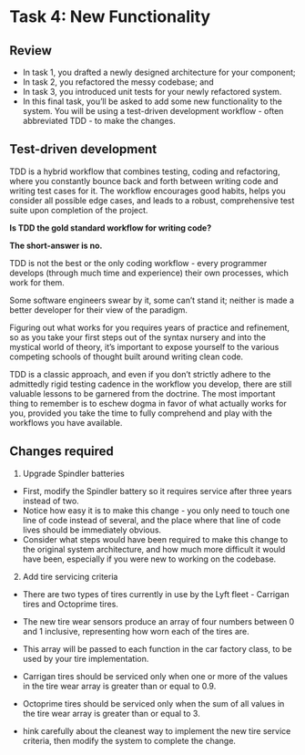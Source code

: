 # Task 4: New Functionality

## Review

- In task 1, you drafted a newly designed architecture for your component;
- In task 2, you refactored the messy codebase; and
- In task 3, you introduced unit tests for your newly refactored system.
- In this final task, you’ll be asked to add some new functionality to the system. You will be using a test-driven development workflow - often abbreviated TDD - to make the changes.


## Test-driven development

TDD is a hybrid workflow that combines testing, coding and refactoring, where you constantly bounce back and forth between writing code and writing test cases for it. The workflow encourages good habits, helps you consider all possible edge cases, and leads to a robust, comprehensive test suite upon completion of the project.

**Is TDD the gold standard workflow for writing code?**

**The short-answer is no.**

TDD is not the best or the only coding workflow - every programmer develops (through much time and experience) their own processes, which work for them.

Some software engineers swear by it, some can’t stand it; neither is made a better developer for their view of the paradigm.

Figuring out what works for you requires years of practice and refinement, so as you take your first steps out of the syntax nursery and into the mystical world of theory, it’s important to expose yourself to the various competing schools of thought built around writing clean code.

TDD is a classic approach, and even if you don’t strictly adhere to the admittedly rigid testing cadence in the workflow you develop, there are still valuable lessons to be garnered from the doctrine. The most important thing to remember is to eschew dogma in favor of what actually works for you, provided you take the time to fully comprehend and play with the workflows you have available.

## Changes required

1. Upgrade Spindler batteries

- First, modify the Spindler battery so it requires service after three years instead of two.
- Notice how easy it is to make this change - you only need to touch one line of code instead of several, and the place where that line of code lives should be immediately obvious.
- Consider what steps would have been required to make this change to the original system architecture, and how much more difficult it would have been, especially if you were new to working on the codebase.

2. Add tire servicing criteria

- There are two types of tires currently in use by the Lyft fleet - Carrigan tires and Octoprime tires.

- The new tire wear sensors produce an array of four numbers between 0 and 1 inclusive, representing how worn each of the tires are.

- This array will be passed to each function in the car factory class, to be used by your tire implementation.

- Carrigan tires should be serviced only when one or more of the values in the tire wear array is greater than or equal to 0.9.

- Octoprime tires should be serviced only when the sum of all values in the tire wear array is greater than or equal to 3.

- hink carefully about the cleanest way to implement the new tire service criteria, then modify the system to complete the change.
